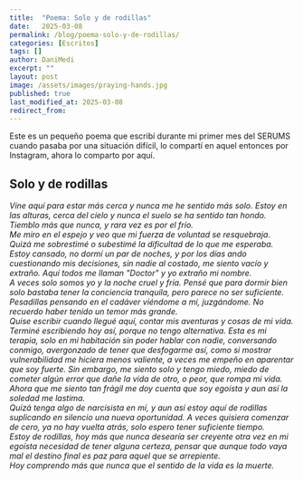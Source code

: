 ```yaml
---
title:  "Poema: Solo y de rodillas"
date:   2025-03-08
permalink: /blog/poema-solo-y-de-rodillas/
categories: [Escritos]
tags: []
author: DaniMedi
excerpt: ""
layout: post
image: /assets/images/praying-hands.jpg
published: true
last_modified_at: 2025-03-08
redirect_from:
---
```


Este es un pequeño poema que escribí durante mi primer mes del SERUMS cuando pasaba por una situación difícil, lo compartí en aquel entonces por Instagram, ahora lo comparto por aquí.

## Solo y de rodillas

<em>
Vine aquí para estar más cerca  
y nunca me he sentido más solo.  
Estoy en las alturas, cerca del cielo  
y nunca el suelo se ha sentido tan hondo.  
<br>
Tiemblo más que nunca,  
y rara vez es por el frío.  
<br>
Me miro en el espejo  
y veo que mi fuerza de voluntad se resquebraja.  
Quizá me sobrestimé  
o subestimé la dificultad de lo que me esperaba.  
<br>
Estoy cansado,  
no dormí un par de noches,  
y por los días  
ando cuestionando mis decisiones,  
sin nadie al costado,  
me siento vacío y extraño.  
Aquí todos me llaman "Doctor"  
y yo extraño mi nombre.  
<br>
A veces solo somos yo y la noche  
cruel y fría.  
Pensé que para dormir bien solo bastaba tener la conciencia tranquila,  
pero parece no ser suficiente.  
Pesadillas pensando en el cadáver  
viéndome a mí, juzgándome.  
No recuerdo haber tenido un temor más grande.  
<br>
Quise escribir cuando llegué aquí,  
contar mis aventuras y cosas de mi vida.  
Terminé escribiendo hoy así,  
porque no tengo alternativa.  
Esta es mi terapia,  
solo en mi habitación  
sin poder hablar con nadie,  
conversando conmigo,  
avergonzado de tener que desfogarme así,  
como si mostrar vulnerabilidad me hiciera menos valiente,  
a veces me empeño en aparentar que soy fuerte.  
Sin embargo,  
me siento solo y tengo miedo,  
miedo de cometer algún error  
que dañe la vida de otro,  
o peor,  
que rompa mi vida.  
Ahora que me siento tan frágil  
me doy cuenta que soy egoísta  
y aun así la soledad me lastima.  
<br>
Quizá tenga algo de narcisista en mí,  
y aun así estoy aquí de rodillas  
suplicando en silencio  
una nueva oportunidad.  
A veces quisiera comenzar de cero,  
ya no hay vuelta atrás,  
solo espero  
tener suficiente tiempo.  
<br>
Estoy de rodillas,  
hoy más que nunca  
desearía ser creyente otra vez  
en mi egoísta necesidad  
de tener alguna certeza,  
pensar que aunque todo vaya mal  
el destino final es paz para aquel que se arrepiente.  
<br>
Hoy comprendo más que nunca  
que el sentido de la vida es la muerte.  
</em>
